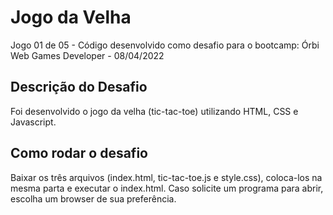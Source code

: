 # Jogo da Velha
Jogo 01 de 05 - Código desenvolvido como desafio para o bootcamp: Órbi Web Games Developer - 08/04/2022

## Descrição do Desafio
Foi desenvolvido o jogo da velha (tic-tac-toe) utilizando HTML, CSS e Javascript.

## Como rodar o desafio
Baixar os três arquivos (index.html, tic-tac-toe.js e style.css), coloca-los na mesma parta e executar o index.html. Caso solicite um programa para abrir, escolha um browser de sua preferência.
